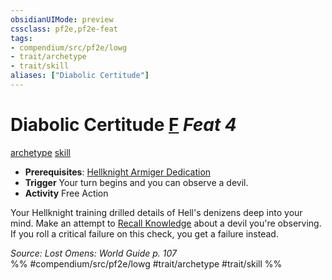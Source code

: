```yaml
---
obsidianUIMode: preview
cssclass: pf2e,pf2e-feat
tags:
- compendium/src/pf2e/lowg
- trait/archetype
- trait/skill
aliases: ["Diabolic Certitude"]
---
```

# Diabolic Certitude  [F](chapter-9-playing-the-game.md#Actions "Free Action") *Feat 4*  
[archetype](archetype.md "Archetype Feat Trait")  [skill](skill.md "Skill Feat Trait")  

- **Prerequisites**: [Hellknight Armiger Dedication](hellknight-armiger-dedication-lowg.md)
- **Trigger** Your turn begins and you can observe a devil.
- **Activity** Free Action

Your Hellknight training drilled details of Hell's denizens deep into your mind. Make an attempt to [Recall Knowledge](recall-knowledge.md) about a devil you're observing. If you roll a critical failure on this check, you get a failure instead.

*Source: Lost Omens: World Guide p. 107*  
%% #compendium/src/pf2e/lowg #trait/archetype #trait/skill %%